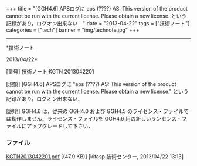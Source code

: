 ﻿+++
title = "[GGH4.6] APSログに aps (????) AS: This version of the product cannot be run with the current license. Please obtain a new license. という記録があり，ログオン出来ない．"
date = "2013-04-22"
tags = ["技術ノート"]
categories = ["tech"]
banner = "img/technote.jpg"
+++

-----------------------------------------------------------------------------------------------------------------------------

*技術ノート

2013/04/22*


[番号]
技術ノート KGTN 2013042201

[現象]
[GGH4.6] APSログに "aps (????) AS: This version of the product cannot
be run with the current license. Please obtain a new license."
という記録があり，ログオン出来ない．

[説明]
GGH4.6 は，従来の GGH4.0 および GGH4.5
のライセンス・ファイルでは動作しません．ライセンス・ファイルを GGH4.6
用の新しいランセンス・ファイルにアップグレードして下さい．


### ファイル





[KGTN2013042201.pdf](http://techreport.kitasp.net/attachments/download/1326/KGTN2013042201.pdf)
 [(47.9 KB)] [kitasp 技術センター, 2013/04/22
13:13]
